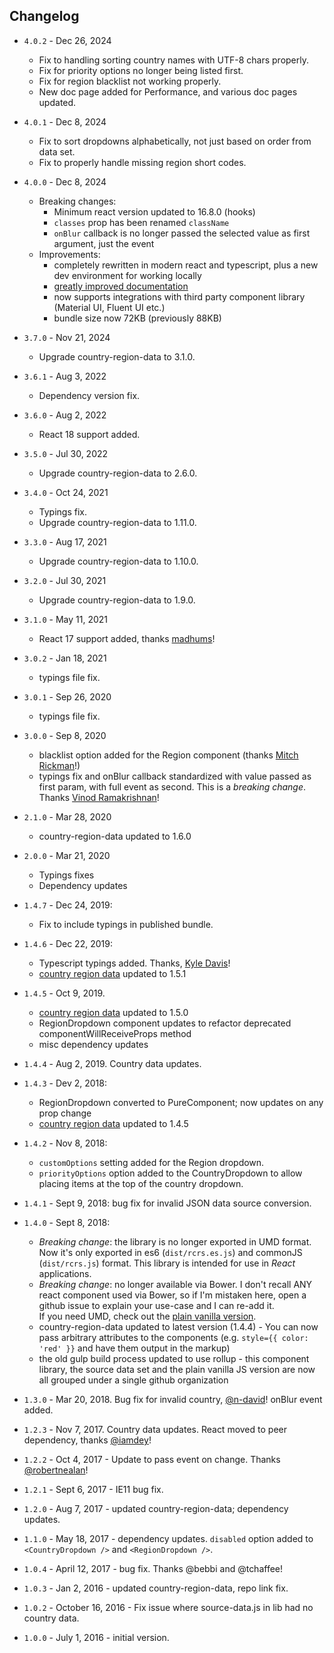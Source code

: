 ## Changelog

- `4.0.2` - Dec 26, 2024

  - Fix to handling sorting country names with UTF-8 chars properly.
  - Fix for priority options no longer being listed first.
  - Fix for region blacklist not working properly.
  - New doc page added for Performance, and various doc pages updated.

- `4.0.1` - Dec 8, 2024

  - Fix to sort dropdowns alphabetically, not just based on order from data set.
  - Fix to properly handle missing region short codes.

- `4.0.0` - Dec 8, 2024

  - Breaking changes:
    - Minimum react version updated to 16.8.0 (hooks)
    - `classes` prop has been renamed `className`
    - `onBlur` callback is no longer passed the selected value as first argument, just the event
  - Improvements:
    - completely rewritten in modern react and typescript, plus a new dev environment for working locally
    - [greatly improved documentation](https://country-regions.github.io/react-country-region-selector/)
    - now supports integrations with third party component library (Material UI, Fluent UI etc.)
    - bundle size now 72KB (previously 88KB)

- `3.7.0` - Nov 21, 2024
  - Upgrade country-region-data to 3.1.0.
- `3.6.1` - Aug 3, 2022
  - Dependency version fix.
- `3.6.0` - Aug 2, 2022
  - React 18 support added.
- `3.5.0` - Jul 30, 2022
  - Upgrade country-region-data to 2.6.0.
- `3.4.0` - Oct 24, 2021
  - Typings fix.
  - Upgrade country-region-data to 1.11.0.
- `3.3.0` - Aug 17, 2021
  - Upgrade country-region-data to 1.10.0.
- `3.2.0` - Jul 30, 2021
  - Upgrade country-region-data to 1.9.0.
- `3.1.0` - May 11, 2021
  - React 17 support added, thanks [madhums](https://github.com/madhums)!
- `3.0.2` - Jan 18, 2021
  - typings file fix.
- `3.0.1` - Sep 26, 2020
  - typings file fix.
- `3.0.0` - Sep 8, 2020
  - blacklist option added for the Region component (thanks [Mitch Rickman](https://github.com/mitch-rickman)!)
  - typings fix and onBlur callback standardized with value passed as first param, with full event as second. This
    is a _breaking change_. Thanks [Vinod Ramakrishnan](https://github.com/vinod-rp)!
- `2.1.0` - Mar 28, 2020
  - country-region-data updated to 1.6.0
- `2.0.0` - Mar 21, 2020
  - Typings fixes
  - Dependency updates
- `1.4.7` - Dec 24, 2019:
  - Fix to include typings in published bundle.
- `1.4.6` - Dec 22, 2019:
  - Typescript typings added. Thanks, [Kyle Davis](https://github.com/kyledavisdev)!
  - [country region data](https://github.com/country-regions/country-region-data) updated to 1.5.1
- `1.4.5` - Oct 9, 2019.
  - [country region data](https://github.com/country-regions/country-region-data) updated to 1.5.0
  - RegionDropdown component updates to refactor deprecated componentWillReceiveProps method
  - misc dependency updates
- `1.4.4` - Aug 2, 2019. Country data updates.
- `1.4.3` - Dev 2, 2018:
  - RegionDropdown converted to PureComponent; now updates on any prop change
  - [country region data](https://github.com/country-regions/country-region-data) updated to 1.4.5
- `1.4.2` - Nov 8, 2018:
  - `customOptions` setting added for the Region dropdown.
  - `priorityOptions` option added to the CountryDropdown to allow placing items at the top of the country dropdown.
- `1.4.1` - Sept 9, 2018: bug fix for invalid JSON data source conversion.
- `1.4.0` - Sept 8, 2018:
  - _Breaking change_: the library is no longer exported in UMD format. Now it's only exported in es6
    (`dist/rcrs.es.js`) and commonJS (`dist/rcrs.js`) format. This library is intended for use in _React_ applications.
  - _Breaking change_: no longer available via Bower. I don't recall ANY react component used via Bower, so if I'm
    mistaken here, open a github issue to explain your use-case and I can re-add it.  
     If you need UMD, check out the [plain vanilla version](https://github.com/country-regions/country-region-selector).
  - country-region-data updated to latest version (1.4.4) - You can now pass arbitrary attributes to the components (e.g. `style={{ color: 'red' }}` and have them output in the
    markup)
  - the old gulp build process updated to use rollup - this component library, the source data set and the plain vanilla JS version are now all grouped under a single github organization
- `1.3.0` - Mar 20, 2018. Bug fix for invalid country, [@n-david](https://github.com/n-david)! onBlur event added.
- `1.2.3` - Nov 7, 2017. Country data updates. React moved to peer dependency, thanks [@iamdey](https://github.com/iamdey)!
- `1.2.2` - Oct 4, 2017 - Update to pass event on change. Thanks [@robertnealan](https://github.com/robertnealan)!
- `1.2.1` - Sept 6, 2017 - IE11 bug fix.
- `1.2.0` - Aug 7, 2017 - updated country-region-data; dependency updates.
- `1.1.0` - May 18, 2017 - dependency updates. `disabled` option added to `<CountryDropdown />` and `<RegionDropdown />`.
- `1.0.4` - April 12, 2017 - bug fix. Thanks @bebbi and @tchaffee!
- `1.0.3` - Jan 2, 2016 - updated country-region-data, repo link fix.
- `1.0.2` - October 16, 2016 - Fix issue where source-data.js in lib had no country data.
- `1.0.0` - July 1, 2016 - initial version.
